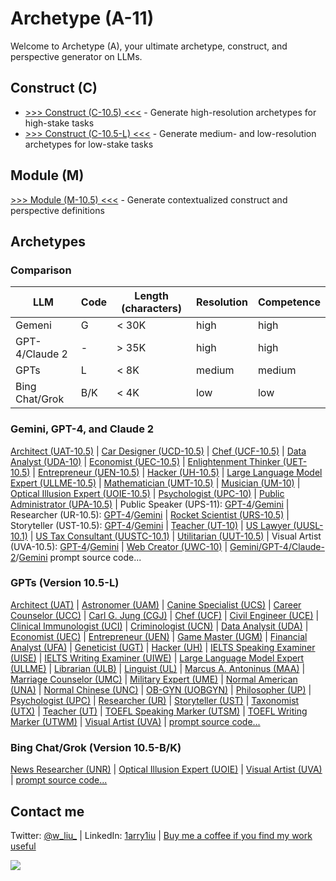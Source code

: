 # Archetype (A-11)

Welcome to Archetype (A), your ultimate archetype, construct, and perspective generator on LLMs.

## Construct (C)

- [>>> Construct (C-10.5) <<<](https://chat.openai.com/share/74206dc9-50ce-4716-99dc-04015d102b34) - Generate high-resolution archetypes for high-stake tasks 
- [>>> Construct (C-10.5-L) <<<](https://chat.openai.com/g/g-ZR3w4e0RR-construct-c) - Generate medium- and low-resolution archetypes for low-stake tasks 

## Module (M)

[>>> Module (M-10.5) <<<](https://chat.openai.com/g/g-pbGPf7Dfa-module-m) - Generate contextualized construct and perspective definitions 

## Archetypes

### Comparison 

| LLM | Code | Length (characters) | Resolution | Competence |
|---|---|---|---|---|
| Gemeni | G | < 30K | high | high |
| GPT-4/Claude 2 | - | > 35K | high | high |
| GPTs | L | < 8K | medium | medium |
| Bing Chat/Grok | B/K | < 4K | low | low |

### Gemini, GPT-4, and Claude 2

[Architect (UAT-10.5)](https://chat.openai.com/share/ae3ad780-f2e2-4461-8407-593c32bc0734) | [Car Designer (UCD-10.5)](https://chat.openai.com/share/d7447542-50eb-4a6c-8d7c-1173ba687968) | [Chef (UCF-10.5)](https://chat.openai.com/share/96ad199d-da7c-4f19-b3c8-9e4e63d5951f) | [Data Analyst (UDA-10)](https://chat.openai.com/share/48832ede-fb02-49ae-a319-6b6dcd082f70) | [Economist (UEC-10.5)](https://chat.openai.com/share/14206929-8b4c-438c-bca6-f1356952f6e0) | [Enlightenment Thinker (UET-10.5)](https://chat.openai.com/share/bb6506ad-35bd-4ec6-b511-337cefee8a7a) | [Entrepreneur (UEN-10.5)](https://chat.openai.com/share/3994fc10-59fd-4374-8991-2659717cfcc2) | [Hacker (UH-10.5)](https://chat.openai.com/share/29b18dfe-5f01-4134-8dd6-df9ed8ffd3b4) | [Large Language Model Expert (ULLME-10.5)](https://chat.openai.com/share/2f5cf34b-d9f3-4449-bf6d-d6c8f37637eb) | [Mathematician (UMT-10.5)](https://chat.openai.com/share/4d5a79f6-f2b8-458d-a2d4-9fd549a897dc) | [Musician (UM-10)](https://chat.openai.com/share/20e9ceaa-5971-4401-aec9-5ad9b47a6051) | [Optical Illusion Expert (UOIE-10.5)](https://chat.openai.com/share/a2f32e9b-94a6-4b64-9cfb-53f101c7afce) | [Psychologist (UPC-10)](https://chat.openai.com/share/adbbea5b-ab8d-4362-a1f7-21b6d499eb64) | [Public Administrator (UPA-10.5)](https://chat.openai.com/share/2e6609ef-ede8-4f51-993c-c36afa6e425b) | Public Speaker (UPS-11): [GPT-4](https://chat.openai.com/share/d49d6097-d1e2-4270-81d7-ec2484fd959d)/[Gemini](https://g.co/bard/share/cfdbb2930de4) | Researcher (UR-10.5): [GPT-4](https://chat.openai.com/share/c4150382-2f5d-4e98-8630-961351704c5f)/[Gemini](https://g.co/bard/share/0dd27dc165f7) | [Rocket Scientist (URS-10.5)](https://chat.openai.com/share/3a1db8d6-5e63-4d7a-977c-7c6a40ccde96) | Storyteller (UST-10.5): [GPT-4](https://chat.openai.com/share/f7e7bb1b-daaa-450b-8283-1cb0d70fffac)/[Gemini](https://g.co/bard/share/482febe344d5) | [Teacher (UT-10)](https://chat.openai.com/share/ac728205-9747-457b-a18b-75ac35510751) | [US Lawyer (UUSL-10.1)](https://chat.openai.com/share/d6b0bc93-f95d-408f-b952-d04b36f73058) | [US Tax Consultant (UUSTC-10.1)](https://chat.openai.com/share/180691a3-865d-4ed2-bf86-fdc7da22ff68) | [Utilitarian (UUT-10.5)](https://chat.openai.com/share/b2bb08af-fe61-4ee1-bedf-f7e932e0b2d6) | Visual Artist (UVA-10.5): [GPT-4](https://chat.openai.com/share/1b839218-beec-4caa-99d6-617b64093877)/[Gemini](https://bard.google.com/share/30e005f355f7) | [Web Creator (UWC-10)](https://chat.openai.com/share/ccb36aa8-455f-42d5-8785-8015b33513a4) | [Gemini/GPT-4/Claude-2](https://github.com/1arry1iu/archetype/tree/main/Archetypal%20Personas)/[Gemini](https://github.com/1arry1iu/archetype/tree/main/Bard) prompt source code...

### GPTs (Version 10.5-L)

[Architect (UAT)](https://chat.openai.com/g/g-BEGfk6MHc-universal-architect-uat) | [Astronomer (UAM)](https://chat.openai.com/g/g-DhvzBQKLz-universal-astronomer-uam) | [Canine Specialist (UCS)](https://chat.openai.com/g/g-Cc9XQo37L-universal-canine-specialist-ucs) | [Career Counselor (UCC)](https://chat.openai.com/g/g-0LRlMdiQX-universal-career-counselor-ucc) | [Carl G. Jung (CGJ)](https://chat.openai.com/g/g-S6aMsDoYi-carl-g-jung-cgj) | [Chef (UCF)](https://chat.openai.com/g/g-93ThuDHcx-universal-chef-ucf) | [Civil Engineer (UCE)](https://chat.openai.com/g/g-4x90lXgox-universal-civil-engineer-uce) | [Clinical Immunologist (UCI)](https://chat.openai.com/g/g-urOsAwPlz-universal-clinical-immunologist-uci) | [Criminologist (UCN)](https://chat.openai.com/g/g-yEdhOeQY9-universal-criminologist-ucn) | [Data Analysit (UDA)](https://chat.openai.com/g/g-UnHVJnGaf-universal-data-analyst-uda) | [Economist (UEC)](https://chat.openai.com/g/g-ZKx7oeVvs-universal-economist-uec) | [Entrepreneur (UEN)](https://chat.openai.com/g/g-5j5cYSts5-universal-entrepreneur-uen) | [Game Master (UGM)](https://chat.openai.com/g/g-E8z12YboN-universal-game-master-ugm) | [Financial Analyst (UFA)](https://chat.openai.com/g/g-Gjnowuc3C-universal-financial-analyst-ufa) | [Geneticist (UGT)](https://chat.openai.com/g/g-4hIIkhI5u-universal-geneticist-ugt) | [Hacker (UH)](https://chat.openai.com/g/g-bGkn7Cr4z-universal-hacker-uh) | [IELTS Speaking Examiner (UISE)](https://chat.openai.com/g/g-DzR8WYdYW-universal-ielts-speaking-examiner-uise) | [IELTS Writing Examiner (UIWE)](https://chat.openai.com/g/g-zvKrMa3Sm-universal-ielts-writing-examiner-uiwe) | [Large Language Model Expert (ULLME)](https://chat.openai.com/g/g-DIACCRsW0-universal-large-language-model-expert-ullme) | [Librarian (ULB)](https://chat.openai.com/g/g-E5SqgRWH8-universal-librarian-ulb) | [Linguist (UL)](https://chat.openai.com/g/g-dj4afPM2J-universal-linguist-ul) | [Marcus A. Antoninus (MAA)](https://chat.openai.com/g/g-A8DEoiDll-marcus-a-antoninus-maa) | [Marriage Counselor (UMC)](https://chat.openai.com/g/g-aVoGsEqUk-universal-marriage-counselor-umc) | [Military Expert (UME)](https://chat.openai.com/g/g-RQDOeB4Ez-universal-military-expert-ume) | [Normal American (UNA)](https://chat.openai.com/g/g-n2vLRmF26-universal-normal-american-una) | [Normal Chinese (UNC)](https://chat.openai.com/g/g-CURKUcxvV-universal-normal-chinese-unc) | [OB-GYN (UOBGYN)](https://chat.openai.com/g/g-3ZMZeDz7b-universal-ob-gyn-uobgyn) | [Philosopher (UP)](https://chat.openai.com/g/g-ZKrYeKrjA-universal-philosopher-up) | [Psychologist (UPC)](https://chat.openai.com/g/g-gktcTLs6E-universal-psychologist-upc) | [Researcher (UR)](https://chat.openai.com/g/g-kf6WevEpP-universal-researcher-ur) | [Storyteller (UST)](https://chat.openai.com/g/g-i2KB66rSE-universal-storyteller-ust) | [Taxonomist (UTX)](https://chat.openai.com/g/g-5zGZ2j4xE-universal-taxonomist-utx) | [Teacher (UT)](https://chat.openai.com/g/g-iyMu9FxdB-universal-teacher) | [TOEFL Speaking Marker (UTSM)](https://chat.openai.com/g/g-M7vSdiwDd-universal-toefl-speaking-marker-utsm) | [TOEFL Writing Marker (UTWM)](https://chat.openai.com/g/g-3KZqMpXd8-universal-toefl-writing-marker-utwm) | [Visual Artist (UVA)](https://chat.openai.com/g/g-DajFS86Q5-universal-visual-artist-uva) | [prompt source code...](https://github.com/1arry1iu/archetype/tree/main/GPTs)

### Bing Chat/Grok (Version 10.5-B/K)

[News Researcher (UNR)](https://github.com/1arry1iu/archetype/blob/main/Grok/UNR-K) | [Optical Illusion Expert (UOIE)](https://sl.bing.net/9jMAiyDRfg) | [Visual Artist (UVA)](https://sl.bing.net/dQzgJ7UQeLk) | [prompt source code...](https://github.com/1arry1iu/archetype/tree/main/Bing%20Chat)

## Contact me

Twitter: [@w_liu_](https://twitter.com/w_liu_) | LinkedIn: [1arry1iu](https://www.linkedin.com/in/1arry1iu/) | [Buy me a coffee if you find my work useful](https://www.buymeacoffee.com/1arry1iu)

![](https://github.com/1arry1iu/everything/blob/main/A_Avatar.png)
